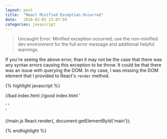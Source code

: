 ```yaml
---
layout: post
title:  "React Minified Exception Occurred"
date:   2016-02-02 23:07:59
categories: javascript
---
```


> Uncaught Error: Minified exception occurred; use the non-minified dev environment for the full error message and additional helpful warnings.

If you're seeing the above error, than it may not be the case that there was any syntax errors causing this exception to be throw. It could be that there was an issue with querying the DOM. In my case, I was missing the DOM element that I provided to React's `render` method.

{% highlight javascript %}

//bad index.html   //good index.html
'<div></div>'      '<div id="main"></div>'

//main.js
React.render(<App />, document.getElementById('main'));

{% endhighlight %}
